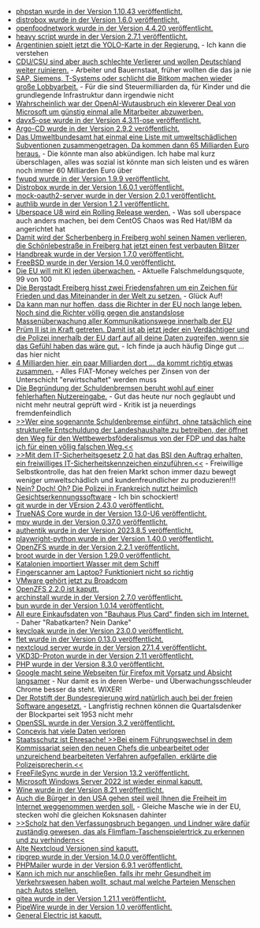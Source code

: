 * [phpstan wurde in der Version 1.10.43 veröffentlicht.](https://github.com/phpstan/phpstan/releases/tag/1.10.43)
* [distrobox wurde in der Version 1.6.0 veröffentlicht.](https://github.com/89luca89/distrobox/releases/tag/1.6.0)
* [openfoodnetwork wurde in der Version 4.4.20 veröffentlicht.](https://github.com/openfoodfoundation/openfoodnetwork/releases/tag/v4.4.20)
* [heavy script wurde in der Version 2.7.1 veröffentlicht.](https://github.com/Heavybullets8/heavy_script/releases/tag/v2.7.1)
* [Argentinien spielt jetzt die YOLO-Karte in der Regierung.](https://blog.fefe.de/?ts=9ba5b4fc) - Ich kann die verstehen
* [CDU/CSU sind aber auch schlechte Verlierer und wollen Deutschland weiter ruinieren.](https://blog.fefe.de/?ts=9ba5b7ba) - Arbeiter und Bauernstaat, früher wollten die das ja nie
* [SAP, Siemens, T-Systems oder schlicht die Bitkom machen wieder große Lobbyarbeit.](https://blog.fefe.de/?ts=9ba5a204) - Für die sind Steuermilliarden da, für Kinder und die grundlegende Infrastruktur dann irgendwie nicht
* [Wahrscheinlich war der OpenAI-Wutausbruch ein kleverer Deal von Microsoft um günstig einmal alle Mitarbeiter abzuwerben.](https://blog.fefe.de/?ts=9ba58ecb)
* [davx5-ose wurde in der Version 4.3.11-ose veröffentlicht.](https://github.com/bitfireAT/davx5-ose/releases/tag/v4.3.11-ose)
* [Argo-CD wurde in der Version 2.9.2 veröffentlicht.](https://github.com/argoproj/argo-cd/releases/tag/v2.9.2)
* [Das Umweltbundesamt hat einmal eine Liste mit umweltschädlichen Subventionen zusammengetragen. Da kommen dann 65 Milliarden Euro heraus.](https://blog.fefe.de/?ts=9ba24e2d) - Die könnte man also abkündigen. Ich habe mal kurz überschlagen, alles was sozial ist könnte man sich leisten und es wären noch immer 60 Milliarden Euro über
* [fwupd wurde in der Version 1.9.9 veröffentlicht.](https://github.com/fwupd/fwupd/releases/tag/1.9.9)
* [Distrobox wurde in der Version 1.6.0.1 veröffentlicht.](https://github.com/89luca89/distrobox/releases/tag/1.6.0.1)
* [mock-oauth2-server wurde in der Version 2.0.1 veröffentlicht.](https://github.com/navikt/mock-oauth2-server/releases/tag/2.0.1)
* [authlib wurde in der Version 1.2.1 veröffentlicht.](https://github.com/lepture/authlib/releases/tag/v1.2.1)
* [Uberspace U8 wird ein Rolling Release werden.](https://blog.uberspace.de/pakete-bauen-auf-u7/) - Was soll uberspace auch anders machen, bei dem CentOS Chaos was Red Hat/IBM da angerichtet hat
* [Damit wird der Scherbenberg in Freiberg wohl seinen Namen verlieren, die Schönlebestraße in Freiberg hat jetzt einen fest verbauten Blitzer](https://www.youtube.com/watch?v=l0GBWFj9sh0)
* [Handbreak wurde in der Version 1.7.0 veröffentlicht.](https://www.linux-magazin.de/news/handbrake-1-7-0-unterstuetzt-hardwarebeschleunigte-av1-encoder/)
* [FreeBSD wurde in der Version 14.0 veröffentlicht.](https://www.phoronix.com/news/FreeBSD-14.0-Released)
* [Die EU will mit KI jeden überwachen.](https://www.patrick-breyer.de/ki-eu-will-biometrische-massenueberwachung-im-oeffentlichen-raum-nach-europa-bringen/) - Aktuelle Falschmeldungsquote, 99 von 100
* [Die Bergstadt Freiberg hisst zwei Friedensfahren um ein Zeichen für Frieden und das Miteinander in der Welt zu setzen.](https://www.mdr.de/nachrichten/sachsen/chemnitz/freiberg/friedensfahne-schlossplatz-gymnasium-100.html) - Glück Auf!
* [Da kann man nur hoffen, dass die Richter in der EU noch lange leben. Noch sind die Richter völlig gegen die anstandslose Massenüberwachung aller Kommunikationswege innerhalb der EU](https://www.patrick-breyer.de/ehemaliger-eugh-richter-zur-chatkontrolle-eu-plaene-zum-wahllosen-durchsuchen-privater-nachrichten-und-zum-aufbrechen-sicherer-verschluesselungen-haben-vor-gericht-keine-chance/)
* [Prüm II ist in Kraft getreten. Damit ist ab jetzt jeder ein Verdächtiger und die Polizei innerhalb der EU darf auf all deine Daten zugreifen, wenn sie das Gefühl haben das wäre gut.](https://blog.fefe.de/?ts=9ba316bc) - Ich finde ja auch häufig Dinge gut ... das hier nicht
* [4 Milliarden hier, ein paar Milliarden dort ... da kommt richtig etwas zusammen.](https://blog.fefe.de/?ts=9ba31580) - Alles FIAT-Money welches per Zinsen von der Unterschicht "erwirtschaftet" werden muss
* [Die Begründung der Schuldenbremsen beruht wohl auf einer fehlerhaften Nutzereingabe.](https://blog.fefe.de/?ts=9ba31412) - Gut das heute nur noch geglaubt und nicht mehr neutral geprüft wird - Kritik ist ja neuerdings fremdenfeindlich
* [>>Wer eine sogenannte Schuldenbremse einführt, ohne tatsächlich eine strukturelle Entschuldung der Landeshaushalte zu betreiben, der öffnet den Weg für den Wettbewerbsföderalismus von der FDP und das halte ich für einen völlig falschen Weg.<<](https://blog.fefe.de/?ts=9ba3c61a)
* [>>Mit dem IT-Sicherheitsgesetz 2.0 hat das BSI den Auftrag erhalten, ein freiwilliges IT-Sicherheitskennzeichen einzuführen.<<](https://blog.fefe.de/?ts=9ba22aee) - Freiwillige Selbstkontrolle, das hat den freien Markt schon immer dazu bewegt weniger umweltschädlich und kundenfreundlicher zu produzieren!!!
* [Nein? Doch! Oh? Die Polizei in Frankreich nutzt heimlich Gesichtserkennungssoftware](https://netzpolitik.org/2023/medienrecherche-polizeien-in-frankreich-nutzen-heimlich-gesichtserkennungssoftware/) - Ich bin schockiert!
* [git wurde in der VErsion 2.43.0 veröffentlicht.](https://lwn.net/Articles/952121/)
* [TrueNAS Core wurde in der Version 13.0-U6 veröffentlicht.](https://github.com/truenas/documentation/releases/tag/TN13.0-U6)
* [mpv wurde in der Version 0.37.0 veröffentlicht.](https://github.com/mpv-player/mpv/releases/tag/v0.37.0)
* [authentik wurde in der Version 2023.8.5 veröffentlicht.](https://github.com/goauthentik/authentik/releases/tag/version/2023.8.5)
* [playwright-python wurde in der Version 1.40.0 veröffentlicht.](https://github.com/microsoft/playwright-python/releases/tag/v1.40.0)
* [OpenZFS wurde in der Version 2.2.1 veröffentlicht.](https://github.com/openzfs/zfs/releases/tag/zfs-2.2.1)
* [broot wurde in der Version 1.29.0 veröffentlicht.](https://github.com/Canop/broot/releases/tag/v1.29.0)
* [Katalonien importiert Wasser mit dem Schiff](https://blog.fefe.de/?ts=9ba08921)
* [Fingerscanner am Laptop? Funktioniert nicht so richtig](https://blog.fefe.de/?ts=9ba0e978)
* [VMware gehört jetzt zu Broadcom](https://blog.fefe.de/?ts=9ba0e176)
* [OpenZFS 2.2.0 ist kaputt.](https://www.phoronix.com/news/OpenZFS-2.2.1-Released)
* [archinstall wurde in der Version 2.7.0 veröffentlicht.](https://github.com/archlinux/archinstall/releases/tag/v2.7.0)
* [bun wurde in der Version 1.0.14 veröffentlicht.](https://github.com/oven-sh/bun/releases/tag/bun-v1.0.14)
* [All eure Einkaufsdaten von "Bauhaus Plus Card" finden sich im Internet.](https://blog.fefe.de/?ts=9ba19f95) - Daher "Rabatkarten? Nein Danke"
* [keycloak wurde in der Version 23.0.0 veröffentlicht.](https://github.com/keycloak/keycloak/releases/tag/23.0.0)
* [flet wurde in der Version 0.13.0 veröffentlicht.](https://github.com/flet-dev/flet/releases/tag/v0.13.0)
* [nextcloud server wurde in der Version 27.1.4 veröffentlicht.](https://github.com/nextcloud/server/releases/tag/v27.1.4)
* [VKD3D-Proton wurde in der Version 2.11 veröffentlicht.](https://www.phoronix.com/news/VKD3D-Proton-2.11-Released)
* [PHP wurde in der Version 8.3.0 veröffentlicht.](https://www.linux-magazin.de/news/php-8-3-0-veroeffentlicht/)
* [Google macht seine Webseiten für Firefox mit Vorsatz und Absicht langsamer](https://www.onli-blogging.de/2322/Linksammlung-472023.html) - Nur damit es in deren Werbe- und Überwachungsschleuder Chrome besser da steht. WIXER!
* [Der Rotstift der Bundesregierung wird natürlich auch bei der freien Software angesetzt.](https://www.linux-magazin.de/news/osba-kritisiert-kuerzungen-bei-open-source-im-bundeshaushalt/) - Langfristig rechnen können die Quartalsdenker der Blockpartei seit 1953 nicht mehr
* [OpenSSL wurde in der Version 3.2 veröffentlicht.](https://www.phoronix.com/news/OpenSSL-3.2-Released)
* [Concevis hat viele Daten verloren](https://blog.fefe.de/?ts=9b9e2a7e)
* [Staatsschutz ist Ehresache! >>Bei einem Führungswechsel in dem Kommissariat seien den neuen Chefs die unbearbeitet oder unzureichend bearbeiteten Verfahren aufgefallen, erklärte die Polizeisprecherin.<<](https://blog.fefe.de/?ts=9b9e27a4)
* [FreeFileSync wurde in der Version 13.2 veröffentlicht.](https://github.com/hkneptune/FreeFileSync/releases/tag/v13.2)
* [Microsoft Windows Server 2022 ist wieder einmal kaputt.](https://www.borncity.com/blog/2023/11/25/windows-server-2022-update-kb5032198-scheitert-mit-fehler-0x8007000d-0x800f081f/)
* [Wine wurde in der Version 8.21 veröffentlicht.](https://www.phoronix.com/news/Wine-8.21-Released)
* [Auch die Bürger in den USA gehen steil weil Ihnen die Freiheit im Internet weggenommen werden soll.](https://www.welcometohellworld.com/an-unholy-alliance/) - Gleiche Masche wie in der EU, stecken wohl die gleichen Koksnasen dahinter
* [>>Scholz hat den Verfassungsbruch begangen, und Lindner wäre dafür zuständig gewesen, das als Flimflam-Taschenspielertrick zu erkennen und zu verhindern<<](https://blog.fefe.de/?ts=9b9f3a5e)
* [Alte Nextcloud Versionen sind kaputt.](https://github.com/nextcloud/security-advisories/security/advisories/GHSA-f962-hw26-g267)
* [ripgrep wurde in der Version 14.0.0 veröffentlicht.](https://github.com/BurntSushi/ripgrep/releases/tag/14.0.0)
* [PHPMailer wurde in der Version 6.9.1 veröffentlicht.](https://github.com/PHPMailer/PHPMailer/releases/tag/v6.9.1)
* [Kann ich mich nur anschließen, falls ihr mehr Gesundheit im Verkehrswesen haben wollt, schaut mal welche Parteien Menschen nach Autos stellen.](https://blog.fefe.de/?ts=9b9d92f1)
* [gitea wurde in der Version 1.21.1 veröffentlicht.](https://github.com/go-gitea/gitea/releases/tag/v1.21.1)
* [PipeWire wurde in der Version 1.0 veröffentlicht.](https://www.phoronix.com/news/PipeWire-1.0-Released)
* [General Electric ist kaputt.](https://www.bleepingcomputer.com/news/security/general-electric-investigates-claims-of-cyber-attack-data-theft/)
